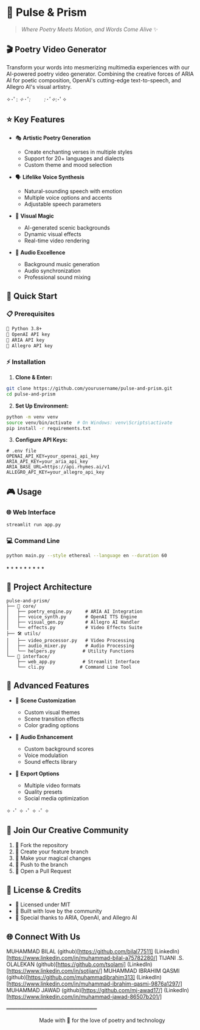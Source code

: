 # 🌈 Pulse & Prism

> *Where Poetry Meets Motion, and Words Come Alive* ✨

## 🎬 Poetry Video Generator

Transform your words into mesmerizing multimedia experiences with our AI-powered poetry video generator. Combining the creative forces of ARIA AI for poetic composition, OpenAI's cutting-edge text-to-speech, and Allegro AI's visual artistry.

✧･ﾟ: *✧･ﾟ:* 　　 *:･ﾟ✧*:･ﾟ✧

## ⭐ Key Features

- 🎭 **Artistic Poetry Generation**
  - Create enchanting verses in multiple styles
  - Support for 20+ languages and dialects
  - Custom theme and mood selection

- 🗣️ **Lifelike Voice Synthesis**
  - Natural-sounding speech with emotion
  - Multiple voice options and accents
  - Adjustable speech parameters

- 🎨 **Visual Magic**
  - AI-generated scenic backgrounds
  - Dynamic visual effects
  - Real-time video rendering

- 🎵 **Audio Excellence**
  - Background music generation
  - Audio synchronization
  - Professional sound mixing

## 💫 Quick Start

### 📋 Prerequisites

```markdown
🔹 Python 3.8+
🔹 OpenAI API key
🔹 ARIA API key
🔹 Allegro API key
```

### ⚡ Installation

1. **Clone & Enter:**
```bash
git clone https://github.com/yourusername/pulse-and-prism.git
cd pulse-and-prism
```

2. **Set Up Environment:**
```bash
python -m venv venv
source venv/bin/activate  # On Windows: venv\Scripts\activate
pip install -r requirements.txt
```

3. **Configure API Keys:**
```env
# .env file
OPENAI_API_KEY=your_openai_api_key
ARIA_API_KEY=your_aria_api_key
ARIA_BASE_URL=https://api.rhymes.ai/v1
ALLEGRO_API_KEY=your_allegro_api_key
```

## 🎮 Usage

### 🌐 Web Interface
```bash
streamlit run app.py
```

### 💻 Command Line
```bash
python main.py --style ethereal --language en --duration 60
```

⭑ ⭒ ⭑ ⭒ ⭑ ⭒ ⭑ ⭒ ⭑

## 📂 Project Architecture

```
pulse-and-prism/
├── 🎨 core/
│   ├── poetry_engine.py     # ARIA AI Integration
│   ├── voice_synth.py       # OpenAI TTS Engine
│   ├── visual_gen.py        # Allegro AI Handler
│   └── effects.py           # Video Effects Suite
├── 🛠️ utils/
│   ├── video_processor.py   # Video Processing
│   ├── audio_mixer.py       # Audio Processing
│   └── helpers.py          # Utility Functions
└── 🎯 interface/
    ├── web_app.py          # Streamlit Interface
    └── cli.py             # Command Line Tool
```

## 🚀 Advanced Features

- 🎪 **Scene Customization**
  - Custom visual themes
  - Scene transition effects
  - Color grading options

- 🎵 **Audio Enhancement**
  - Custom background scores
  - Voice modulation
  - Sound effects library

- 📱 **Export Options**
  - Multiple video formats
  - Quality presets
  - Social media optimization

✧ ･ﾟ ✧ ･ﾟ ✧ ･ﾟ ✧

## 🤝 Join Our Creative Community

1. 🍴 Fork the repository
2. 🌟 Create your feature branch
3. 💫 Make your magical changes
4. 🚀 Push to the branch
5. 🎯 Open a Pull Request

## 📜 License & Credits

- 📄 Licensed under MIT
- 🙏 Built with love by the community
- 🌟 Special thanks to ARIA, OpenAI, and Allegro AI

## 🌐 Connect With Us
MUHAMMAD BILAL (github)[https://github.com/bilal77511] (LinkedIn)[https://www.linkedin.com/in/muhammad-bilal-a75782280/]
TIJANI .S. OLALEKAN (github)[https://github.com/tsolami] (LinkedIn)[https://www.linkedin.com/in/sotijani/]
MUHAMMAD IBRAHIM QASMI (github)[https://github.com/muhammadibrahim313] (LinkedIn)[https://www.linkedin.com/in/muhammad-ibrahim-qasmi-9876a1297/]
MUHAMMAD JAWAD (github)[https://github.com/mj-awad17/] (LinkedIn)[https://www.linkedin.com/in/muhammad-jawad-86507b201/]

════════════════════════

<p align="center">
Made with 💖 for the love of poetry and technology
</p>
